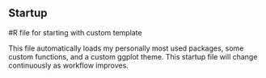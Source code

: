 ## Startup
#R file for starting with custom template

This file automatically loads my personally most used packages, some custom functions, and a custom ggplot theme. This startup file will change continuously as workflow improves.

